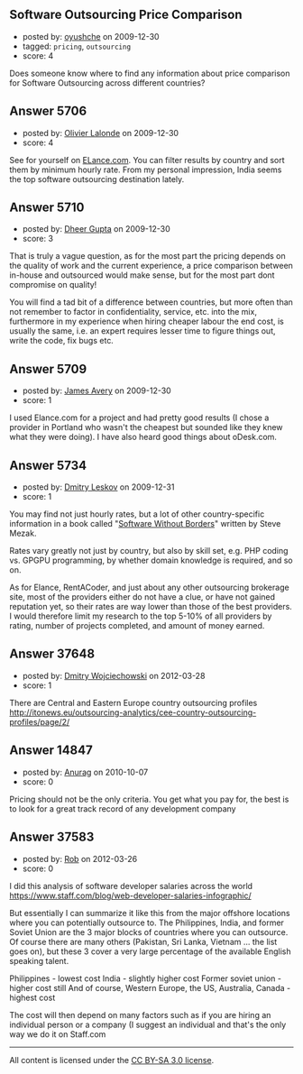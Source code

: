 ## Software Outsourcing Price Comparison

- posted by: [oyushche](https://stackexchange.com/users/-1/1236-oyushche) on 2009-12-30
- tagged: `pricing`, `outsourcing`
- score: 4

Does someone know where to find any information about price comparison for Software Outsourcing across different countries?


## Answer 5706

- posted by: [Olivier Lalonde](https://stackexchange.com/users/-1/1030-olivier-lalonde) on 2009-12-30
- score: 4

<p>See for yourself on <a href="http://www.elance.com/php/search/main/eolsearch.php?matchType=profile#page=1&amp;matchKeywords=software%20Engineer&amp;sortBy=&amp;sortOrder=1&amp;bizFilter=false&amp;catFilter=100&amp;indFilter=false&amp;premierFilter=false&amp;feedbackFilter=0&amp;reviewsFilter=0&amp;minrateFilter=0&amp;locFilter=&amp;regionFilter=&amp;zipFilter=&amp;zipRadiusFilter=50&amp;skillFilter=-100&amp;groupFilter=" rel="nofollow">ELance.com</a>. You can filter results by country and sort them by minimum hourly rate. From my personal impression, India seems the top software outsourcing destination lately.</p>



## Answer 5710

- posted by: [Dheer Gupta](https://stackexchange.com/users/-1/2052-dheer-gupta) on 2009-12-30
- score: 3

That is truly a vague question, as for the most part the pricing depends on the quality of work and the current experience, a price comparison between in-house and outsourced would make sense, but for the most part dont compromise on quality!

You will find a tad bit of a difference between countries, but more often than not remember to factor in confidentiality, service, etc. into the mix, furthermore in my experience when hiring cheaper labour the end cost, is usually the same, i.e. an expert requires lesser time to figure things out, write the code, fix bugs etc.



## Answer 5709

- posted by: [James Avery](https://stackexchange.com/users/-1/288-james-avery) on 2009-12-30
- score: 1

I used Elance.com for a project and had pretty good results (I chose a provider in Portland who wasn't the cheapest but sounded like they knew what they were doing). I have also heard good things about oDesk.com.


## Answer 5734

- posted by: [Dmitry Leskov](https://stackexchange.com/users/-1/2093-dmitry-leskov) on 2009-12-31
- score: 1

You may find not just hourly rates, but a lot of other country-specific information in a book called "<a href="http://www.softwarewithoutbordersbook.com/">Software Without Borders</a>" written by Steve Mezak.

Rates vary greatly not just by country, but also by skill set, e.g. PHP coding vs. GPGPU programming, by whether domain knowledge is required, and so on.

As for Elance, RentACoder, and just about any other outsourcing brokerage site, most of the providers either do not have a clue, or have not gained reputation yet, so their rates are way lower than those of the best providers. I would therefore limit my research to the top 5-10% of all providers by rating, number of projects completed, and amount of money earned.


## Answer 37648

- posted by: [Dmitry Wojciechowski](https://stackexchange.com/users/-1/17206-dmitry-wojciechowski) on 2012-03-28
- score: 1

There are Central and Eastern Europe country outsourcing profiles http://itonews.eu/outsourcing-analytics/cee-country-outsourcing-profiles/page/2/


## Answer 14847

- posted by: [Anurag](https://stackexchange.com/users/-1/4475-anurag) on 2010-10-07
- score: 0

Pricing should not be the only criteria. You get what you pay for, the best is to look for a great track record of any development company


## Answer 37583

- posted by: [Rob](https://stackexchange.com/users/-1/2468-rob) on 2012-03-26
- score: 0

I did this analysis of software developer salaries across the world https://www.staff.com/blog/web-developer-salaries-infographic/

But essentially I can summarize it like this from the major offshore locations where you can potentially outsource to. The Philippines, India, and former Soviet Union are the 3 major blocks of countries where you can outsource. Of course there are many others (Pakistan, Sri Lanka, Vietnam ... the list goes on), but these 3 cover a very large percentage of the available English speaking talent.

Philippines - lowest cost
India - slightly higher cost
Former soviet union - higher cost still
And of course, Western Europe, the US, Australia, Canada - highest cost

The cost will then depend on many factors such as if you are hiring an individual person or a company (I suggest an individual and that's the only way we do it on Staff.com 





---

All content is licensed under the [CC BY-SA 3.0 license](https://creativecommons.org/licenses/by-sa/3.0/).
